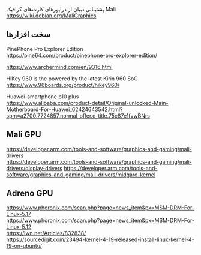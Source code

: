 
پشتیبانی دبیان از درایورهای کارت‌های گرافیک Mali  
https://wiki.debian.org/MaliGraphics




## سخت افزارها    
PinePhone Pro Explorer Edition  
https://pine64.com/product/pinephone-pro-explorer-edition/  


https://www.archermind.com/en/9316.html  


HiKey 960 is the powered by the latest Kirin 960 SoC  
https://www.96boards.org/product/hikey960/  

Huawei-smartphone p10 plus  
https://www.alibaba.com/product-detail/Original-unlocked-Main-Motherboard-For-Huawei_62424643542.html?spm=a2700.7724857.normal_offer.d_title.75c87e1fvwBNrs


## Mali GPU 
https://developer.arm.com/tools-and-software/graphics-and-gaming/mali-drivers  
https://developer.arm.com/tools-and-software/graphics-and-gaming/mali-drivers/display-drivers
https://developer.arm.com/tools-and-software/graphics-and-gaming/mali-drivers/midgard-kernel


## Adreno GPU  
https://www.phoronix.com/scan.php?page=news_item&px=MSM-DRM-For-Linux-5.17  
https://www.phoronix.com/scan.php?page=news_item&px=MSM-DRM-For-Linux-5.12  
https://lwn.net/Articles/832838/  
https://sourcedigit.com/23494-kernel-4-19-released-install-linux-kernel-4-19-on-ubuntu/  
